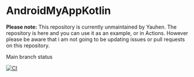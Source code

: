 # AndroidMyAppKotlin

**Please note:** This repository is currently unmaintained by Yauhen. The
repository is here and you can use it as an example, or in Actions. However please be aware that
i am not going to be updating issues or pull requests on this repository.

Main branch status

[![CI](https://github.com/ynaletski/Kotlin_Room_ViewModel/actions/workflows/assemble.yml/badge.svg)](https://github.com/ynaletski/Kotlin_Room_ViewModel/actions/workflows/assemble.yml)
